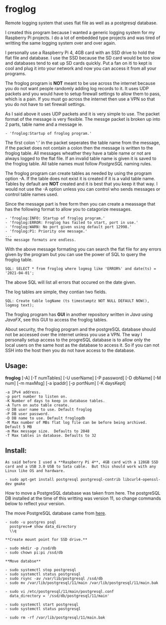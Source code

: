 # froglog
Remote logging system that uses flat file as well as a postgresql database.

I created this program because I wanted a generic logging system for my Raspberry Pi projects.  I do a lot of embedded type projects and was tired of writting the same logging system over and over again.

I personally use a Raspberry Pi 4, 4GB card with an SSD drive to hold the flat file and database.  I use the SSD because the SD card would be too slow and databases tend to eat up SD cards quickly.  Put a fan on iti to kept is cool and plug it into your network and now you can access it from all your programs.

The froglog program is **NOT** meant to be use across the internet because you do not want people randomly adding log records to it.  It uses UDP packets and you would have to setup firewall settings to allow them to pass, which is a pain.  If you must go across the internet then use a VPN so that you do not have to set firewall settings.

As I said above it uses UDP packets and it is very simple to use.  The packet format of the message is very flexible.
The messge packet is broken up into 2 parts, table name and a message ie.

	- 'froglog:Startup of froglog program.'

The first colon ':' in the packet seperates the table name from the message, if the packet does not contain a colon then the message is written to the froglog table.  All messages wheather they have a table name or not are always logged to the flat file.  If an invalid table name is given it is saved to the froglog table.  All table names must follow *PostgreSQL* naming rules.

The froglog program can create tables as needed by using the program option -A. If the table does not exist it is created if it is a valid table name.  Tables by default are **NOT** created and it is best that you keep it that way.  I would not use the -A option unless you can control who sends messages or control table names used.

Since the message part is free form then you can create a meassage that has the following format to allow you to catagorize messages.

	- 'froglog:INFO: Startup of froglog program.'
	- 'froglog:ERROR: Froglog has failed to start, port in use.'
	- 'froglog:WARN: No port given using default port 12998.'
	- 'froglog:P1: Priority one message.'
	...
	The message formats are endless.

With the above message formating you can search the flat file for any errors given by the program but you can use the power of SQL to query the froglog table.

	SQL: SELECT * from froglog where logmsg like 'ERROR%' and date(ts) = '2021-04-01';

The above SQL will list all errors that occured on the date given.

The log tables are simple, they contian two fields.

	SQL: Create table logName (ts timestamptz NOT NULL DEFAULT NOW(), logmsg text);

The froglog program has **GUI** in another repository written in *Java* using *JavaFX*, see this GUI to access the froglog tables.

About security, the froglog program and the postgreSQL database should not be accessed over the internet unless you use a VPN.  The way I personally setup access to the progreSQL database is to allow only the local users on the same host as the database to access it.  So if you can not SSH into the host then you do not have access to the database.

## Usage:

**froglog** \[-A\] \[-T numTables\] \[-U userName\] \[-P password\] \[-D dbName\] \[-M num\] \[-m maxMsg\] \[-a ipaddr\] \[-p portNum\] \[-K daysKept\]

	-a IPv4 address.
	-p port number to listen on.
	-K Number of days to keep in database tables.
	-A Turn on auto table create.
	-U DB user name to use. Default froglog
	-P DB user password.
	-D DB name to use. Default froglogdb
	-M Max number of MBs flat log file can be before being archived.  Default 5 MB
	-m Max message size.  Defaults to 2048
	-T Max tables in database. Defaults to 32


## Install:

	As said before I used a **Raspberry Pi 4**, 4GB card with a 128GB SSD card and a USB 3.0 USB to Sata cable.  But this should work with any Linux like OS and hardware.

	- sudo apt-get install postgresql postgresql-contrib libcurl4-openssl-dev gmake

How to move a PostgreSQL database was taken from here.  The postgreSQL DB installed at the time of this writting was version 11, so change commands below to reflect your version.

The move PostgreSQL database came from [here](https://www.digitalocean.com/community/tutorials/how-to-move-a-postgresql-data-directory-to-a-new-location-on-ubuntu-16-04).

	- sudo -u postgres psql
	  postgres=# show data_directory
	  \\q

	**Create mount point for SSD drive.**

	- sudo mkdir -p /ssd/db
	- sudo chown pi:pi /ssd/db

	**Move databse**
	
	- sudo systemctl stop postgresql
	- sudo systemctl status postgresql
	- sudo rsync -av /var/lib/postgresql /ssd/db
	- sudo mv /var/lib/postgresql/11/main /var/lib/postgresql/11/main.bak

	- sudo vi /etc/postgresql/11/main/postgresql.conf
	  data_directory = '/ssd/db/postgresql/11/main'
	
	- sudo systemctl start postgresql
	- sudo systemctl status postgresql

	- sudo rm -rf /var/lib/postgresql/11/main.bak
